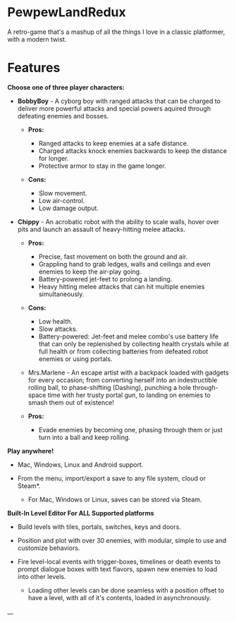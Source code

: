 # **PewpewLandRedux**

A retro-game that's a mashup of all the things I love in a classic platformer, with a modern twist.

# __Features__

__Choose one of three player characters:__

* **BobbyBoy** - A cyborg boy with ranged attacks that can be charged to deliver more powerful attacks and special powers aquired through defeating enemies and bosses.
    * **Pros:** 
      * Ranged attacks to keep enemies at a safe distance.
      * Charged attacks knock enemies backwards to keep the distance for longer. 
      * Protective armor to stay in the game longer.
    
    * **Cons:**
      * Slow movement.
      * Low air-control.
      * Low damage output.
  
* **Chippy** - An acrobatic robot with the ability to scale walls, hover over pits and launch an assault of heavy-hitting melee attacks.
  * **Pros:**
    * Precise, fast movement on both the ground and air.
    * Grappling hand to grab ledges, walls and ceilings and even enemies to keep the air-play going.
    * Battery-powered jet-feet to prolong a landing.
    * Heavy hitting melee attacks that can hit multiple enemies simultaneously.
    
  * **Cons:**
    * Low health.
    * Slow attacks.
    * Battery-powered: Jet-feet and melee combo's use battery life that can only be replenished by collecting health crystals while at full health or from collecting batteries from defeated robot enemies or using portals.
   
   * Mrs.Marlene - An escape artist with a backpack loaded with gadgets for every occasion; from converting herself into an indestructible rolling ball, to phase-shifting (Dashing), punching a hole through-space time with her trusty portal gun, to landing on enemies to smash them out of existence!
   
    * **Pros:**
      * Evade enemies by becoming one, phasing through them or just turn into a ball and keep rolling.
   
__Play anywhere!__

  * Mac, Windows, Linux and Android support.

  * From the menu, import/export a save to any file system, cloud or Steam*.
    * For Mac, Windows or Linux, saves can be stored via Steam.

__Built-In Level Editor For ALL Supported platforms__
  
  * Build levels with tiles, portals, switches, keys and doors.
  
  * Position and plot with over 30 enemies, with modular, simple to use and customize behaviors.
  
  * Fire level-local events with trigger-boxes, timelines or death events to prompt dialogue boxes with text flavors, spawn new enemies to load into other levels.
    * Loading other levels can be done seamless with a position offset to have a level, with all of it's contents, loaded in asynchronously.
  
__
